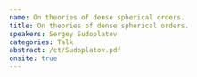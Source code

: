 ```yaml
---
name: On theories of dense spherical orders.
title: On theories of dense spherical orders.
speakers: Sergey Sudoplatov
categories: Talk
abstract: /ct/Sudoplatov.pdf
onsite: true
---
```


